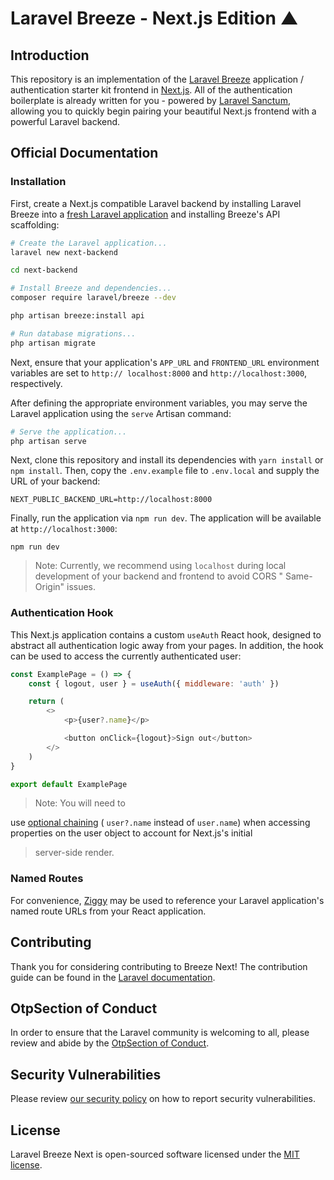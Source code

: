 # Laravel Breeze - Next.js Edition ▲

## Introduction

This repository is an implementation of the [Laravel Breeze](https://laravel.com/docs/starter-kits) application /
authentication starter kit frontend in [Next.js](https://nextjs.org). All of the authentication boilerplate is already
written for you - powered by [Laravel Sanctum](https://laravel.com/docs/sanctum), allowing you to quickly begin pairing
your beautiful Next.js frontend with a powerful Laravel backend.

## Official Documentation

### Installation

First, create a Next.js compatible Laravel backend by installing Laravel Breeze into
a [fresh Laravel application](https://laravel.com/docs/installation) and installing Breeze's API scaffolding:

```bash
# Create the Laravel application...
laravel new next-backend

cd next-backend

# Install Breeze and dependencies...
composer require laravel/breeze --dev

php artisan breeze:install api

# Run database migrations...
php artisan migrate
```

Next, ensure that your application's `APP_URL` and `FRONTEND_URL` environment variables are set to
`http://
localhost:8000` and `http://localhost:3000`, respectively.

After defining the appropriate environment variables, you may serve the Laravel application using the `serve` Artisan
command:

```bash
# Serve the application...
php artisan serve
```

Next, clone this repository and install its dependencies with `yarn install` or `npm install`. Then, copy the
`.env.example` file to `.env.local` and supply the URL of your backend:

```
NEXT_PUBLIC_BACKEND_URL=http://localhost:8000
```

Finally, run the application via `npm run dev`. The application will be available at `http://localhost:3000`:

```
npm run dev
```

> Note: Currently, we recommend using `localhost` during local development of your backend and frontend to avoid CORS "
> Same-Origin" issues.

### Authentication Hook

This Next.js application contains a custom `useAuth` React hook, designed to abstract all authentication logic away from
your pages. In addition, the hook can be used to access the currently authenticated user:

```js
const ExamplePage = () => {
    const { logout, user } = useAuth({ middleware: 'auth' })

    return (
        <>
            <p>{user?.name}</p>

            <button onClick={logout}>Sign out</button>
        </>
    )
}

export default ExamplePage
```

> Note: You will need to
>
use [optional chaining](https://developer.mozilla.org/en-US/docs/Web/JavaScript/Reference/Operators/Optional_chaining) (
`user?.name` instead of `user.name`) when accessing properties on the user object to account for Next.js's initial
> server-side render.

### Named Routes

For convenience, [Ziggy](https://github.com/tighten/ziggy#spas-or-separate-repos) may be used to reference your Laravel
application's named route URLs from your React application.

## Contributing

Thank you for considering contributing to Breeze Next! The contribution guide can be found in
the [Laravel documentation](https://laravel.com/docs/contributions).

## OtpSection of Conduct

In order to ensure that the Laravel community is welcoming to all, please review and abide by
the [OtpSection of Conduct](https://laravel.com/docs/contributions#code-of-conduct).

## Security Vulnerabilities

Please review [our security policy](https://github.com/laravel/breeze-next/security/policy) on how to report security
vulnerabilities.

## License

Laravel Breeze Next is open-sourced software licensed under the [MIT license](LICENSE.md).
